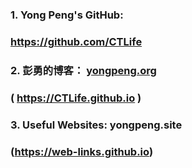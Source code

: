 ### 1. Yong Peng's GitHub: 
###    https://github.com/CTLife                    
### 2. 彭勇的博客： [yongpeng.org ](http://yongpeng.org/)
###           ( https://CTLife.github.io )  
### 3. Useful Websites: yongpeng.site
###              (https://web-links.github.io)

